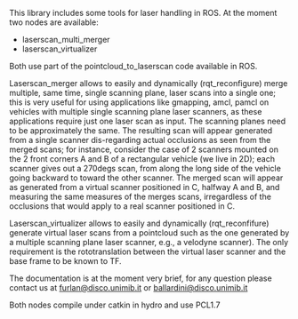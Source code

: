 This library includes some tools for laser handling in ROS. At the moment two nodes are available:

 - laserscan_multi_merger
 - laserscan_virtualizer

Both use part of the pointcloud_to_laserscan code available in ROS.

Laserscan_merger allows to easily and dynamically (rqt_reconfigure) merge multiple, same time,
single scanning plane, laser scans into a single one; this is very useful for using applications
like gmapping, amcl, pamcl on vehicles with multiple single scanning plane laser scanners, as these
applications require just one laser scan as input. The scanning planes need to be approximately the
same. The resulting scan will appear generated from a single scanner dis-regarding actual
occlusions as seen from the merged scans; for instance, consider the case of 2 scanners mounted on
the 2 front corners A and B of a rectangular vehicle (we live in 2D); each scanner gives out a
270degs scan, from along the long side of the vehicle going backward to toward the other scanner.
The merged scan will appear as generated from a virtual scanner positioned in C, halfway A and B,
and measuring the same measures of the merges scans, irregardless of the occlusions that would
apply to a real scanner positioned in C.

Laserscan_virtualizer allows to easily and dynamically (rqt_reconfifure) generate virtual laser
scans from a pointcloud such as the one generated by a multiple scanning plane laser scanner, e.g.,
a velodyne scanner). The only requirement is the rototranslation between the virtual laser scanner
and the base frame to be known to TF.

The documentation is at the moment very brief, for any question please contact us at
furlan@disco.unimib.it or ballardini@disco.unimib.it

Both nodes compile under catkin in hydro and use PCL1.7
